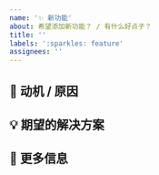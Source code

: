 ```yaml
---
name: '✨ 新功能'
about: 希望添加新功能？ / 有什么好点子？
title: ''
labels: ':sparkles: feature'
assignees: ''
---
```


## 🤔 动机 / 原因

<!-- 详细描述提出这个 Issue 的原因，比如“我在使用 ... 时感觉加上 ... 功能会更好，因为 ...” -->

## 💡 期望的解决方案

<!-- 详细描述你期望中的结果是什么样的？可以提出多套潜在方案 -->

## 👀 更多信息

<!-- 可以在这里写下更多和该 Issue 相关的内容 -->
